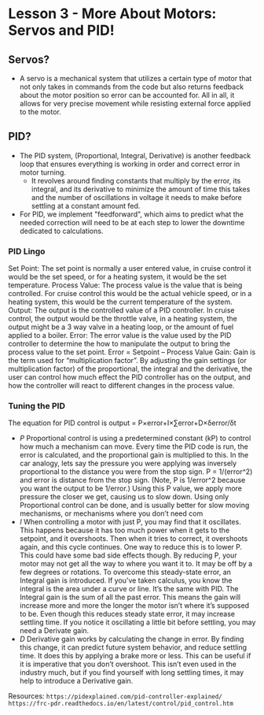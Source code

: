 # Lesson 3 - More About Motors: Servos and PID!

## Servos?

- A servo is a mechanical system that utilizes a certain type of motor that not only takes in commands from the code but also returns feedback about the motor position so error can be accounted for. All in all, it allows for very precise movement while resisting external force applied to the motor.

## PID?

- The PID system, (Proportional, Integral, Derivative) is another feedback loop that ensures everything is working in order and correct error in motor turning.
    - It revolves around finding constants that multiply by the error, its integral, and its derivative to minimize the amount of time this takes and the number of oscillations in voltage it needs to make before settling at a constant amount fed.
- For PID, we implement "feedforward", which aims to predict what the needed correction will need to be at each step to lower the downtime dedicated to calculations.

### PID Lingo
Set Point: The set point is normally a user entered value, in cruise control it would be the set speed, or for a heating system, it would be the set temperature.
Process Value: The process value is the value that is being controlled. For cruise control this would be the actual vehicle speed, or in a heating system, this would be the current temperature of the system.
Output: The output is the controlled value of a PID controller. In cruise control, the output would be the throttle valve, in a heating system, the output might be a 3 way valve in a heating loop, or the amount of fuel applied to a boiler.
Error: The error value is the value used by the PID controller to determine the how to manipulate the output to bring the process value to the set point.
Error = Setpoint – Process Value
Gain: Gain is the term used for “multiplication factor”. By adjusting the gain settings (or multiplication factor) of the proportional, the integral and the derivative, the user can control how much effect the PID controller has on the output, and how the controller will react to different changes in the process value.

### Tuning the PID
The equation for PID control is output = P×error+I×∑error+D×δerror/δt
- *P* Proportional control is using a predetermined constant (kP) to control how much a mechanism can move. Every time the PID code is run, the error is calculated, and the proportional gain is multiplied to this. In the car analogy, lets say the pressure you were applying was inversely proportional to the distance you were from the stop sign. P = 1/(error^2) and error is distance from the stop sign. (Note, P is 1/error^2 because you want the output to be 1/error.) Using this P value, we apply more pressure the closer we get, causing us to slow down. Using only Proportional control can be done, and is usually better for slow moving mechanisms, or mechanisms where you don’t need com
- *I* When controlling a motor with just P, you may find that it oscillates. This happens because it has too much power when it gets to the setpoint, and it overshoots. Then when it tries to correct, it overshoots again, and this cycle continues. One way to reduce this is to lower P. This could have some bad side effects though. By reducing P, your motor may not get all the way to where you want it to. It may be off by a few degrees or rotations. To overcome this steady-state error, an Integral gain is introduced. If you’ve taken calculus, you know the integral is the area under a curve or line. It’s the same with PID. The Integral gain is the sum of all the past error. This means the gain will increase more and more the longer the motor isn’t where it’s supposed to be. Even though this reduces steady state error, it may increase settling time. If you notice it oscillating a little bit before settling, you may need a Derivate gain.
- *D* Derivative gain works by calculating the change in error. By finding this change, it can predict future system behavior, and reduce settling time. It does this by applying a brake more or less. This can be useful if it is imperative that you don’t overshoot. This isn’t even used in the industry much, but if you find yourself with long settling times, it may help to introduce a Derivative gain.



Resources: `https://pidexplained.com/pid-controller-explained/`
`https://frc-pdr.readthedocs.io/en/latest/control/pid_control.htm`
